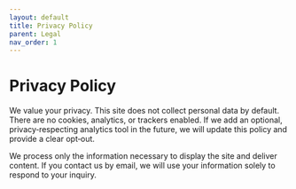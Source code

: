 ```yaml
---
layout: default
title: Privacy Policy
parent: Legal
nav_order: 1
---
```


# Privacy Policy

We value your privacy. This site does not collect personal data by default. There are no cookies, analytics, or trackers enabled. If we add an optional, privacy‑respecting analytics tool in the future, we will update this policy and provide a clear opt‑out.

We process only the information necessary to display the site and deliver content. If you contact us by email, we will use your information solely to respond to your inquiry.
